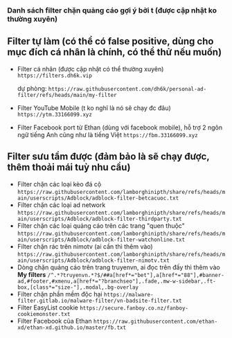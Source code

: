 ### Danh sách filter chặn quảng cáo gợi ý bởi t (được cập nhật ko thường xuyên)

## Filter tự làm (có thể có false positive, dùng cho mục đích cá nhân là chính, có thể thử nếu muốn)
* Filter cá nhân (được cập nhật có thể thường xuyên)
`https://filters.dh6k.vip`

  dự phòng:
  `https://raw.githubusercontent.com/dh6k/personal-ad-filter/refs/heads/main/my-filter`
* Filter YouTube Mobile (t ko nghĩ là nó sẽ chạy đc đâu)
`https://ytm.33166099.xyz`
* Filter Facebook port từ Ethan (dùng với facebook mobile), hỗ trợ 2 ngôn ngữ tiếng Anh cũng như là tiếng Việt
  `https://fbm.33166099.xyz`

## Filter sưu tầm được (đảm bảo là sẽ chạy được, thêm thoải mái tuỳ nhu cầu)
* Filter chặn các loại kèo đá cộ
  `https://raw.githubusercontent.com/lamborghinipth/share/refs/heads/main/userscripts/Adblock/adblock-filter-betcacuoc.txt`
* Filter chặn các loại ad network
  `https://raw.githubusercontent.com/lamborghinipth/share/refs/heads/main/userscripts/Adblock/adblock-filter-thirdparty.txt`
* Filter chặn các loại quảng cáo trên các trang "quen thuộc"
  `https://raw.githubusercontent.com/lamborghinipth/share/refs/heads/main/userscripts/Adblock/adblock-filter-watchonline.txt`
* Filter chặn rác trên nimotv (ai cần thì thêm vào)
  `https://raw.githubusercontent.com/lamborghinipth/share/refs/heads/main/userscripts/Adblock/adblock-filter-nimotv.txt`
* Dòng chặn quảng cáo trên trang truyenvn, ai đọc trên đấy thì thêm vào **My filters**
  `/^.*?truyenvn.*?$/##a[href*="bet"],a[href*="88"],#banner-ad,#footer,#xmenu,a[href*="?branchseo"],.fade,.mw-w-sidebar,.ft-box,[class*="size-"],.modal,.bg-overlay`
* Filter chặn phần mềm độc hại
  `https://malware-filter.gitlab.io/malware-filter/vn-badsite-filter.txt`
* Filter EasyList cookie
  `https://secure.fanboy.co.nz/fanboy-cookiemonster.txt`
* Filter Facebook của Ethan
  `https://raw.githubusercontent.com/ethan-xd/ethan-xd.github.io/master/fb.txt`

